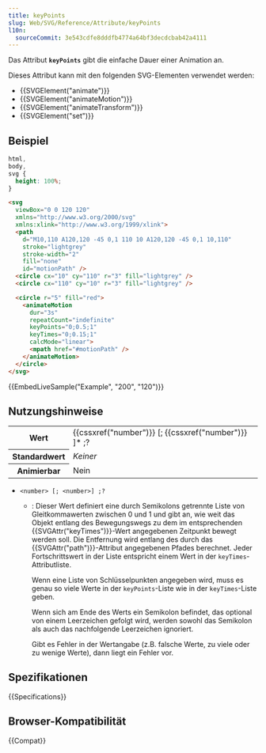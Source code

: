 ```yaml
---
title: keyPoints
slug: Web/SVG/Reference/Attribute/keyPoints
l10n:
  sourceCommit: 3e543cdfe8dddfb4774a64bf3decdcbab42a4111
---
```


Das Attribut **`keyPoints`** gibt die einfache Dauer einer Animation an.

Dieses Attribut kann mit den folgenden SVG-Elementen verwendet werden:

- {{SVGElement("animate")}}
- {{SVGElement("animateMotion")}}
- {{SVGElement("animateTransform")}}
- {{SVGElement("set")}}

## Beispiel

```css hidden
html,
body,
svg {
  height: 100%;
}
```

```html
<svg
  viewBox="0 0 120 120"
  xmlns="http://www.w3.org/2000/svg"
  xmlns:xlink="http://www.w3.org/1999/xlink">
  <path
    d="M10,110 A120,120 -45 0,1 110 10 A120,120 -45 0,1 10,110"
    stroke="lightgrey"
    stroke-width="2"
    fill="none"
    id="motionPath" />
  <circle cx="10" cy="110" r="3" fill="lightgrey" />
  <circle cx="110" cy="10" r="3" fill="lightgrey" />

  <circle r="5" fill="red">
    <animateMotion
      dur="3s"
      repeatCount="indefinite"
      keyPoints="0;0.5;1"
      keyTimes="0;0.15;1"
      calcMode="linear">
      <mpath href="#motionPath" />
    </animateMotion>
  </circle>
</svg>
```

{{EmbedLiveSample("Example", "200", "120")}}

## Nutzungshinweise

<table class="properties">
  <tbody>
    <tr>
      <th scope="row">Wert</th>
      <td>{{cssxref("number")}} [; {{cssxref("number")}} ]* ;?</td>
    </tr>
    <tr>
      <th scope="row">Standardwert</th>
      <td><em>Keiner</em></td>
    </tr>
    <tr>
      <th scope="row">Animierbar</th>
      <td>Nein</td>
    </tr>
  </tbody>
</table>

- `<number> [; <number>] ;?`

  - : Dieser Wert definiert eine durch Semikolons getrennte Liste von Gleitkommawerten zwischen 0 und 1 und gibt an, wie weit das Objekt entlang des Bewegungswegs zu dem im entsprechenden {{SVGAttr("keyTimes")}}-Wert angegebenen Zeitpunkt bewegt werden soll. Die Entfernung wird entlang des durch das {{SVGAttr("path")}}-Attribut angegebenen Pfades berechnet. Jeder Fortschrittswert in der Liste entspricht einem Wert in der `keyTimes`-Attributliste.

    Wenn eine Liste von Schlüsselpunkten angegeben wird, muss es genau so viele Werte in der `keyPoints`-Liste wie in der `keyTimes`-Liste geben.

    Wenn sich am Ende des Werts ein Semikolon befindet, das optional von einem Leerzeichen gefolgt wird, werden sowohl das Semikolon als auch das nachfolgende Leerzeichen ignoriert.

    Gibt es Fehler in der Wertangabe (z.B. falsche Werte, zu viele oder zu wenige Werte), dann liegt ein Fehler vor.

## Spezifikationen

{{Specifications}}

## Browser-Kompatibilität

{{Compat}}
